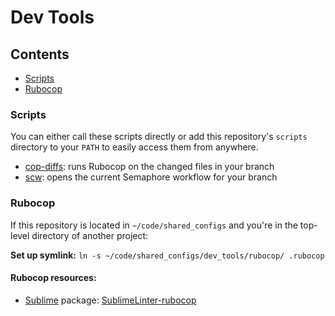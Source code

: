 # Dev Tools

## Contents

* [Scripts](#scripts)
* [Rubocop](#rubocop)

### Scripts

You can either call these scripts directly or add this repository's `scripts`
directory to your `PATH` to easily access them from anywhere.

* [cop-diffs](/dev_tools/scripts/cop-diffs): runs Rubocop on the changed files in your branch
* [scw](/dev_tools/scripts/scw): opens the current Semaphore workflow for your branch

### Rubocop

If this repository is located in `~/code/shared_configs` and you're in the
top-level directory of another project:

**Set up symlink:** `ln -s ~/code/shared_configs/dev_tools/rubocop/ .rubocop`

#### Rubocop resources:

* [Sublime](https://www.sublimetext.com/) package:
  [SublimeLinter-rubocop](https://github.com/SublimeLinter/SublimeLinter-rubocop)
